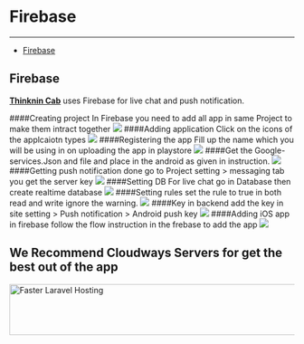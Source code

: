 # Firebase

---

- [Firebase](#section-1)

<a name="section-1"></a>
## Firebase

<a href="https://codecanyon.net/item/thinkin-cab-bike-book-car-bike-auto-full-custom-code/23195568
"><b>Thinknin Cab</b></a> uses Firebase for live chat and push notification.

####Creating project
In Firebase you need to add all app in same Project to make them intract together
  <img src="/docs/firebase/img11.png"></img>
####Adding application
Click on the icons of the applcaiotn types 
<img src="/docs/firebase/img12.png"></img>
####Registering the app
Fill up the name which you will be using in on uploading the app in playstore
<img src="/docs/firebase/img13.png"></img>
####Get the Google-services.Json 
and file and place in the android as given in instruction.
<img src="/docs/firebase/img14.png"></img>
####Getting push notification done
go to Project setting > messaging tab you get the server key
<img src="/docs/firebase/img15.png"></img>
####Setting DB For live chat
go in Database then create realtime database
<img src="/docs/firebase/img16.png"></img>
####Setting rules
set the rule to true in both read and write ignore the warning.
<img src="/docs/firebase/img17.png"></img>
####Key in backend
add the key in site setting > Push notification > Android push key
<img src="/docs/firebase/img18.png"></img>
####Adding iOS app in firebase
follow the flow instruction in the frebase to add the app
<img src="/docs/firebase/img19.png"></img>

<h2>We Recommend Cloudways Servers for get the best out of the app</h2>
<a href="https://www.cloudways.com/en/laravel-hosting.php?id=315139&amp;a_bid=f2023ff7" target="_top"><img src="https://www.cloudways.com/affiliate/accounts/default1/banners/f2023ff7.jpg" alt="Faster Laravel Hosting" title="Faster Laravel Hosting" width="728" height="90" /></a><img style="border:0" src="https://www.cloudways.com/affiliate/scripts/imp.php?id=315139&amp;a_bid=f2023ff7" width="1" height="1" alt="" />